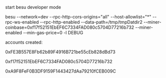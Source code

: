 start besu developer mode


 besu --network=dev  --rpc-http-cors-origins="all" --host-allowlist="*" --rpc-ws-enabled --rpc-http-enabled --data-path=/tmp/tmpDatdir2 --miner-coinbase=0xf17f52151EbEF6C7334FAD080c5704D77216b732 --miner-enabled  --min-gas-price=0  -l DEBUG


 accounts created:

0xFE3B557E8Fb62b89F4916B721be55cEb828dBd73

0xf17f52151EbEF6C7334FAD080c5704D77216b732

0xA9F8FeF0B3DF9159F1443427dAa79210fCEB009C



